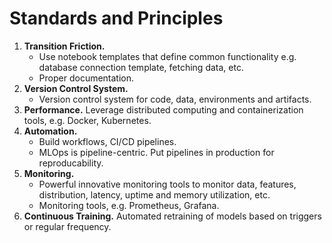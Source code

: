 # Standards and Principles
1. **Transition Friction.**
	- Use notebook templates that define common functionality e.g. database connection template, fetching
	  data, etc.
	- Proper documentation.
2. **Version Control System.**
	- Version control system for code, data, environments and artifacts.
3. **Performance.** Leverage distributed computing and containerization tools, e.g. Docker, Kubernetes.
4. **Automation.**
	- Build workflows, CI/CD pipelines.
	- MLOps is pipeline-centric. Put pipelines in production for reproducability.
5. **Monitoring.**
	- Powerful innovative monitoring tools to monitor data, features, distribution, latency, uptime and
	  memory utilization, etc.
	- Monitoring tools, e.g. Prometheus, Grafana.
6. **Continuous Training.** Automated retraining of models based on triggers or regular frequency.
